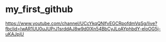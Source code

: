 # my_first_github

<https://www.youtube.com/channel/UCcYkqQNlfvEGCRpofdmVqSg/live?fbclid=IwAR1UU0uJUPrJ1srddAJ8w9d0lXn54BbCyJLoAYphbdY-eloOG5j-uKAJpjU>